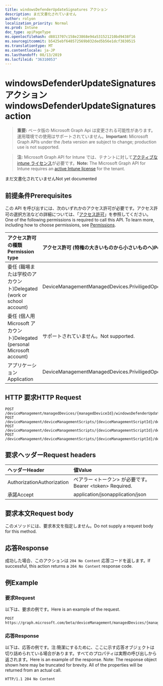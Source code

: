 ```yaml
---
title: windowsDefenderUpdateSignatures アクション
description: まだ文書化されていません
author: rolyon
localization_priority: Normal
ms.prod: Intune
doc_type: apiPageType
ms.openlocfilehash: d8813707c158e23868e94a531521210bd9438f16
ms.sourcegitcommit: b5425ebf648572569b032ded5b56e1dcf3830515
ms.translationtype: MT
ms.contentlocale: ja-JP
ms.lasthandoff: 08/13/2019
ms.locfileid: "36310053"
---
```

# <a name="windowsdefenderupdatesignatures-action"></a><span data-ttu-id="dd765-103">windowsDefenderUpdateSignatures アクション</span><span class="sxs-lookup"><span data-stu-id="dd765-103">windowsDefenderUpdateSignatures action</span></span>

> <span data-ttu-id="dd765-104">**重要:** ベータ版の Microsoft Graph Api は変更される可能性があります。運用環境での使用はサポートされていません。</span><span class="sxs-lookup"><span data-stu-id="dd765-104">**Important:** Microsoft Graph APIs under the /beta version are subject to change; production use is not supported.</span></span>

> <span data-ttu-id="dd765-105">**注:** Microsoft Graph API for Intune では、テナントに対して[アクティブな intune ライセンス](https://go.microsoft.com/fwlink/?linkid=839381)が必要です。</span><span class="sxs-lookup"><span data-stu-id="dd765-105">**Note:** The Microsoft Graph API for Intune requires an [active Intune license](https://go.microsoft.com/fwlink/?linkid=839381) for the tenant.</span></span>

<span data-ttu-id="dd765-106">まだ文書化されていません</span><span class="sxs-lookup"><span data-stu-id="dd765-106">Not yet documented</span></span>

## <a name="prerequisites"></a><span data-ttu-id="dd765-107">前提条件</span><span class="sxs-lookup"><span data-stu-id="dd765-107">Prerequisites</span></span>
<span data-ttu-id="dd765-p101">この API を呼び出すには、次のいずれかのアクセス許可が必要です。アクセス許可の選択方法などの詳細については、「[アクセス許可](/graph/permissions-reference)」を参照してください。</span><span class="sxs-lookup"><span data-stu-id="dd765-p101">One of the following permissions is required to call this API. To learn more, including how to choose permissions, see [Permissions](/graph/permissions-reference).</span></span>

|<span data-ttu-id="dd765-110">アクセス許可の種類</span><span class="sxs-lookup"><span data-stu-id="dd765-110">Permission type</span></span>|<span data-ttu-id="dd765-111">アクセス許可 (特権の大きいものから小さいものへ)</span><span class="sxs-lookup"><span data-stu-id="dd765-111">Permissions (from most to least privileged)</span></span>|
|:---|:---|
|<span data-ttu-id="dd765-112">委任 (職場または学校のアカウント)</span><span class="sxs-lookup"><span data-stu-id="dd765-112">Delegated (work or school account)</span></span>|<span data-ttu-id="dd765-113">DeviceManagementManagedDevices.PriviligedOperation.All</span><span class="sxs-lookup"><span data-stu-id="dd765-113">DeviceManagementManagedDevices.PriviligedOperation.All</span></span>|
|<span data-ttu-id="dd765-114">委任 (個人用 Microsoft アカウント)</span><span class="sxs-lookup"><span data-stu-id="dd765-114">Delegated (personal Microsoft account)</span></span>|<span data-ttu-id="dd765-115">サポートされていません。</span><span class="sxs-lookup"><span data-stu-id="dd765-115">Not supported.</span></span>|
|<span data-ttu-id="dd765-116">アプリケーション</span><span class="sxs-lookup"><span data-stu-id="dd765-116">Application</span></span>|<span data-ttu-id="dd765-117">DeviceManagementManagedDevices.PriviligedOperation.All</span><span class="sxs-lookup"><span data-stu-id="dd765-117">DeviceManagementManagedDevices.PriviligedOperation.All</span></span>|

## <a name="http-request"></a><span data-ttu-id="dd765-118">HTTP 要求</span><span class="sxs-lookup"><span data-stu-id="dd765-118">HTTP Request</span></span>
<!-- {
  "blockType": "ignored"
}
-->
``` http
POST /deviceManagement/managedDevices/{managedDeviceId}/windowsDefenderUpdateSignatures
POST /deviceManagement/deviceManagementScripts/{deviceManagementScriptId}/deviceRunStates/{deviceManagementScriptDeviceStateId}/managedDevice/windowsDefenderUpdateSignatures
POST /deviceManagement/deviceManagementScripts/{deviceManagementScriptId}/deviceRunStates/{deviceManagementScriptDeviceStateId}/managedDevice/users/{userId}/managedDevices/{managedDeviceId}/windowsDefenderUpdateSignatures
POST /deviceManagement/deviceManagementScripts/{deviceManagementScriptId}/deviceRunStates/{deviceManagementScriptDeviceStateId}/managedDevice/detectedApps/{detectedAppId}/managedDevices/{managedDeviceId}/windowsDefenderUpdateSignatures
```

## <a name="request-headers"></a><span data-ttu-id="dd765-119">要求ヘッダー</span><span class="sxs-lookup"><span data-stu-id="dd765-119">Request headers</span></span>
|<span data-ttu-id="dd765-120">ヘッダー</span><span class="sxs-lookup"><span data-stu-id="dd765-120">Header</span></span>|<span data-ttu-id="dd765-121">値</span><span class="sxs-lookup"><span data-stu-id="dd765-121">Value</span></span>|
|:---|:---|
|<span data-ttu-id="dd765-122">Authorization</span><span class="sxs-lookup"><span data-stu-id="dd765-122">Authorization</span></span>|<span data-ttu-id="dd765-123">ベアラー &lt;トークン&gt; が必要です。</span><span class="sxs-lookup"><span data-stu-id="dd765-123">Bearer &lt;token&gt; Required.</span></span>|
|<span data-ttu-id="dd765-124">承諾</span><span class="sxs-lookup"><span data-stu-id="dd765-124">Accept</span></span>|<span data-ttu-id="dd765-125">application/json</span><span class="sxs-lookup"><span data-stu-id="dd765-125">application/json</span></span>|

## <a name="request-body"></a><span data-ttu-id="dd765-126">要求本文</span><span class="sxs-lookup"><span data-stu-id="dd765-126">Request body</span></span>
<span data-ttu-id="dd765-127">このメソッドには、要求本文を指定しません。</span><span class="sxs-lookup"><span data-stu-id="dd765-127">Do not supply a request body for this method.</span></span>

## <a name="response"></a><span data-ttu-id="dd765-128">応答</span><span class="sxs-lookup"><span data-stu-id="dd765-128">Response</span></span>
<span data-ttu-id="dd765-129">成功した場合、このアクションは `204 No Content` 応答コードを返します。</span><span class="sxs-lookup"><span data-stu-id="dd765-129">If successful, this action returns a `204 No Content` response code.</span></span>

## <a name="example"></a><span data-ttu-id="dd765-130">例</span><span class="sxs-lookup"><span data-stu-id="dd765-130">Example</span></span>

### <a name="request"></a><span data-ttu-id="dd765-131">要求</span><span class="sxs-lookup"><span data-stu-id="dd765-131">Request</span></span>
<span data-ttu-id="dd765-132">以下は、要求の例です。</span><span class="sxs-lookup"><span data-stu-id="dd765-132">Here is an example of the request.</span></span>
``` http
POST https://graph.microsoft.com/beta/deviceManagement/managedDevices/{managedDeviceId}/windowsDefenderUpdateSignatures
```

### <a name="response"></a><span data-ttu-id="dd765-133">応答</span><span class="sxs-lookup"><span data-stu-id="dd765-133">Response</span></span>
<span data-ttu-id="dd765-p102">以下は、応答の例です。注:簡潔にするために、ここに示す応答オブジェクトは切り詰められている場合があります。すべてのプロパティは実際の呼び出しから返されます。</span><span class="sxs-lookup"><span data-stu-id="dd765-p102">Here is an example of the response. Note: The response object shown here may be truncated for brevity. All of the properties will be returned from an actual call.</span></span>
``` http
HTTP/1.1 204 No Content
```






